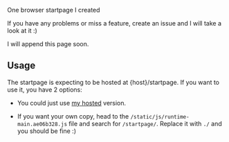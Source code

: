 One browser startpage I created

If you have any problems or miss a feature, create an issue and I will take a look at it :)

I will append this page soon.

## Usage
The startpage is expecting to be hosted at {host}/startpage.
If you want to use it, you have 2 options:

* You could just use [my hosted](https://prettycoffee.github.io/startpage/) version.

* If you want your own copy, head to the `/static/js/runtime-main.ae06b328.js` file and search for `/startpage/`. Replace it with `./` and you should be fine :)

